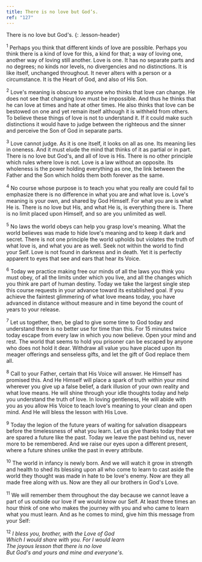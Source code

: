 ```yaml
---
title: There is no love but God’s.
ref: "127"
---
```


There is no love but God's.
{: .lesson-header}

<sup>1</sup> Perhaps you think that different kinds of love are
possible. Perhaps you think there is a kind of love for this, a kind for
that; a way of loving one, another way of loving still another. Love is
one. It has no separate parts and no degrees; no kinds nor levels, no
divergencies and no distinctions. It is like itself, unchanged
throughout. It never alters with a person or a circumstance. It is the
Heart of God, and also of His Son.

<sup>2</sup> Love's meaning is obscure to anyone who thinks that love
can change. He does not see that changing love must be impossible. And
thus he thinks that he can love at times and hate at other times. He
also thinks that love can be bestowed on one and yet remain itself
although it is withheld from others. To believe these things of love is
not to understand it. If it could make such distinctions it would have
to judge between the righteous and the sinner and perceive the Son of
God in separate parts.

<sup>3</sup> Love cannot judge. As it is one itself, it looks on all as
one. Its meaning lies in oneness. And it must elude the mind that thinks
of it as partial or in part. There is no love but God's, and all of love
is His. There is no other principle which rules where love is not. Love
is a law without an opposite. Its wholeness is the power holding
everything as one, the link between the Father and the Son which holds
them both forever as the same.

<sup>4</sup> No course whose purpose is to teach you what you really are
could fail to emphasize there is no difference in what you are and what
love is. Love's meaning is your own, and shared by God Himself. For what
you are is what He is. There is no love but His, and what He is, is
everything there is. There is no limit placed upon Himself, and so are
you unlimited as well.

<sup>5</sup> No laws the world obeys can help you grasp love's meaning.
What the world believes was made to hide love's meaning and to keep it
dark and secret. There is not one principle the world upholds but
violates the truth of what love is, and what you are as well. Seek not
within the world to find your Self. Love is not found in darkness and in
death. Yet it is perfectly apparent to eyes that see and ears that hear
its Voice.

<sup>6</sup> Today we practice making free our minds of all the laws you
think you must obey, of all the limits under which you live, and all the
changes which you think are part of human destiny. Today we take the
largest single step this course requests in your advance toward its
established goal. If you achieve the faintest glimmering of what love
means today, you have advanced in distance without measure and in time
beyond the count of years to your release.

<sup>7</sup> Let us together, then, be glad to give some time to God
today and understand there is no better use for time than this. For 15
minutes twice today escape from every law in which you now believe. Open
your mind and rest. The world that seems to hold you prisoner can be
escaped by anyone who does not hold it dear. Withdraw all value you have
placed upon its meager offerings and senseless gifts, and let the gift
of God replace them all.

<sup>8</sup> Call to your Father, certain that His Voice will answer. He
Himself has promised this. And He Himself will place a spark of truth
within your mind wherever you give up a false belief, a dark illusion of
your own reality and what love means. He will shine through your idle
thoughts today and help you understand the truth of love. In loving
gentleness, He will abide with you as you allow His Voice to teach
love's meaning to your clean and open mind. And He will bless the lesson
with His Love.

<sup>9</sup> Today the legion of the future years of waiting for
salvation disappears before the timelessness of what you learn. Let us
give thanks today that we are spared a future like the past. Today we
leave the past behind us, never more to be remembered. And we raise our
eyes upon a different present, where a future shines unlike the past in
every attribute.

<sup>10</sup> The world in infancy is newly born. And we will watch it
grow in strength and health to shed its blessing upon all who come to
learn to cast aside the world they thought was made in hate to be love's
enemy. Now are they all made free along with us. Now are they all our
brothers in God's Love.

<sup>11</sup> We will remember them throughout the day because we cannot
leave a part of us outside our love if we would know our Self. At least
three times an hour think of one who makes the journey with you and who
came to learn what you must learn. And as he comes to mind, give him
this message from your Self:

<sup>12</sup> *I bless you, brother, with the Love of God<br/>
Which I would share with you. For I would learn<br/>
The joyous lesson that there is no love<br/>
But God's and yours and mine and everyone's*.

